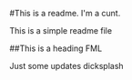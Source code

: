 #This is a readme. I'm a cunt.

This is a simple readme file

##This is a heading FML 

Just some updates dicksplash